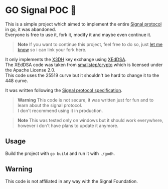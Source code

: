 # GO Signal POC 🔐

This is a simple project which aimed to implement the entire [Signal protocol](https://signal.org/docs) in go, it was abandoned.  
Everyone is free to use it, fork it, modify it and maybe even continue it.

> **Note**
> If you want to continue this project, feel free to do so, just [let me know](https://t.me/cagavo) so i can link your fork here.

It only implements the [X3DH](https://signal.org/docs/specifications/x3dh/) key exchange using [XEdDSA](https://signal.org/docs/specifications/xeddsa/).  
The XEdDSA code was taken from [smallstep/crypto](https://github.com/smallstep/crypto) which is licensed under the Apache License 2.0.  
This code uses the 25519 curve but it shouldn't be hard to change it to the 448 curve. 

It was written following the [Signal protocol specification](https://signal.org/docs/).

> **Warning**
> This code is not secure, it was written just for fun and to learn about the signal protocol.  
> I don't recommend using it in production.

> **Note**
> This was tested only on windows but it should work everywhere, however i don't have plans to update it anymore.

## Usage

Build the project with ```go build``` and run it with ```./godh```.

## Warning

This code is not affiliated in any way with the Signal Foundation.